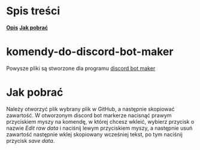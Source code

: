 # Spis treści
**[Opis](https://store.steampowered.com/app/682130?l=polish&curator_clanid=26170000)**
**[Jak pobrać](https://github.com/MlodyMontazysta/komendy-do-discord-bot-maker#jak-pobrać)**
# komendy-do-discord-bot-maker
Powysze pliki są stworzone dla programu [discord bot maker](https://store.steampowered.com/app/682130?l=polish&curator_clanid=26170000)
# Jak pobrać
Należy otworzyć plik wybrany plik w GitHub, a następnie skopiować zawartość. W otworzonym discord bot markerze nacisnąć prawym przyciskiem myszy na komendę, w której chcesz wkleić, wybierz przycisk o nazwie *Edit raw data* i naciśnij lewym przyciskiem myszy, a następnie usuń zawartość następnie wklej skopiowany wcześniej tekst, po tym naciśnij przycisk *save data*.
